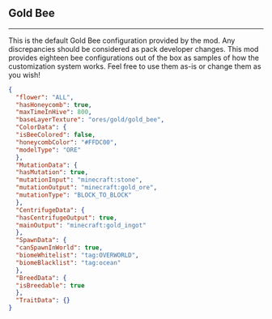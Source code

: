 ## **Gold Bee**
***
This is the default Gold Bee configuration provided by the mod. Any discrepancies should be considered as pack developer changes. This mod provides eighteen bee configurations out of the box as samples of how the customization system works. Feel free to use them as-is or change them as you wish!

```json
{  
  "flower": "ALL",  
  "hasHoneycomb": true,  
  "maxTimeInHive": 800,  
  "baseLayerTexture": "ores/gold/gold_bee",  
  "ColorData": {  
  "isBeeColored": false,  
  "honeycombColor": "#FFDC00",  
  "modelType": "ORE"  
  },  
  "MutationData": {  
  "hasMutation": true,  
  "mutationInput": "minecraft:stone",  
  "mutationOutput": "minecraft:gold_ore",  
  "mutationType": "BLOCK_TO_BLOCK"  
  },  
  "CentrifugeData": {  
  "hasCentrifugeOutput": true,  
  "mainOutput": "minecraft:gold_ingot"  
  },  
  "SpawnData": {  
  "canSpawnInWorld": true,  
  "biomeWhitelist": "tag:OVERWORLD",  
  "biomeBlacklist": "tag:ocean"  
  },  
  "BreedData": {  
  "isBreedable": true  
  },  
  "TraitData": {}  
}
```
<!--stackedit_data:
eyJoaXN0b3J5IjpbLTMxNzA4OTI5Nl19
-->